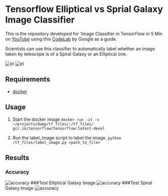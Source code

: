 # Tensorflow Elliptical vs Sprial Galaxy Image Classifier

This is the repository developed for 'Image Classifier in TensorFlow in 5 Min on [YouTube](https://youtu.be/QfNvhPx5Px8) using this [CodeLab](https://codelabs.developers.google.com/codelabs/tensorflow-for-poets/?utm_campaign=chrome_series_machinelearning_063016&utm_source=gdev&utm_medium=yt-desc#0) by Google as a guide. 

Scientists can use this classifier to automatically label whether an image taken by telescope is of a Spiral Galaxy or an Elliptical one.

![el](galaxy_photos/elliptical/pic_023.jpg)
![el](galaxy_photos/spiral/pic_004.jpg)

## Requirements

* [docker](https://www.docker.com/products/docker-toolbox)

## Usage 

1. Start the docker image `docker run -it -v ~/projects/dump/tf_files/:/tf_files/ gcr.io/tensorflow/tensorflow:latest-devel`

2. Run the label_image script to label the image. `python /tf_files/label_image.py <path_to_file>`

## Results

### Accuracy
![accuracy](screenshots/accuracy.png)
###Test Elliptical Galaxy Image
![accuracy](screenshots/test_el.png)
###Test Spiral Galaxy Image
![accuracy](screenshots/test_sp.png)
